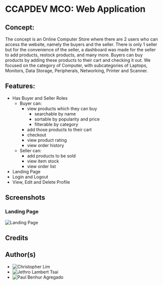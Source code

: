 # CCAPDEV MCO: Web Application
## Concept:
The concept is an Online Computer Store where there are 2 users who can access the website, namely the buyers and the seller. 
There is only 1 seller but for the convenience of the seller, a dashboard was made for the seller to add products, restock products, 
and many more. Buyers can buy products by adding these products to their cart and checking it out. We focused on the category of Computer, 
with subcategories of Laptops, Monitors, Data Storage, Peripherals, Networking, Printer and Scanner.

## Features:
- Has Buyer and Seller Roles
  - Buyer can:
    - view products which they can buy
      - searchable by name
      - sortable by popularity and price
      - filterable by category
    - add those products to their cart
    - checkout
    - view product rating
    - view order history
  - Seller can:
    - add products to be sold
    - view item stock
    - view order list
- Landing Page
- Login and Logout
- View, Edit and Delete Profile

## Screenshots
### Landing Page
![Landing Page](src/assets/screenshots/landing_page.png)
## Credits

## Author(s)
- ![Christopher Lim](https://github.com/cc-visionary)
- ![Jethro Lambert Tsai](https://github.com/JethroTsai)
- ![Paul Benhur Agregado](https://github.com/BenhurAgregado)
